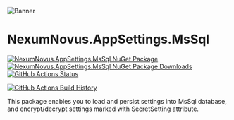 ![Banner](Images/Banner.png)

# NexumNovus.AppSettings.MsSql

[![NexumNovus.AppSettings.MsSql NuGet Package](https://img.shields.io/nuget/v/NexumNovus.AppSettings.MsSql.svg)](https://www.nuget.org/packages/NexumNovus.AppSettings.MsSql/) [![NexumNovus.AppSettings.MsSql NuGet Package Downloads](https://img.shields.io/nuget/dt/NexumNovus.AppSettings.MsSql)](https://www.nuget.org/packages/NexumNovus.AppSettings.MsSql) [![GitHub Actions Status](https://github.com/vigzel/nexumnovus-appsettings-mssql/workflows/Build/badge.svg?branch=main)](https://github.com/vigzel/nexumnovus-appsettings-mssql/actions)

[![GitHub Actions Build History](https://buildstats.info/github/chart/vigzel/nexumnovus-appsettings-mssql?branch=main&includeBuildsFromPullRequest=false)](https://github.com/vigzel/nexumnovus-appsettings-mssql/actions)


This package enables you to load and persist settings into MsSql database, and encrypt/decrypt settings marked with SecretSetting attribute.
